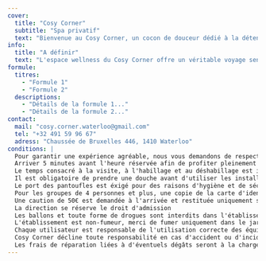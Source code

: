 ```yaml
---
cover:
  title: "Cosy Corner"
  subtitle: "Spa privatif"
  text: "Bienvenue au Cosy Corner, un cocon de douceur dédié à la détente et au bien-être. Lumière tamisées, chaleur enveloppante, douceur des bulles du jacuzzi,... chaque détail a été pensé pour vous offrir une parenthèse de calme et de sérénité."
info:
  title: "A définir"
  text: "L'espace wellness du Cosy Corner offre un véritable voyage sensoriel, dans un cadre chaleureux et intimiste. Il comprend un jacuzzi relaxant, un sauna pour une chaleur douce et profonde, ainsu qu'un espace de luminothérapie dévorisant la détente et l'équilibre. Peignoirs, essuies de bain et pantougles sont fournis pour un confort optimal. Un grand salon incite au repas, complété par deux douches au rez-de-chaussée. La chambre avec un grand lit rond, la table de massage, la cuisine et une seconde salle de bain complètent cet espace, pour une ambiance paisible et propice au lâcher-prise."
formule:
  titres:
    - "Formule 1"
    - "Formule 2"
  descriptions:
    - "Détails de la formule 1..."
    - "Détails de la formule 2..."
contact:
  mail: "cosy.corner.waterloo@gmail.com"
  tel: "+32 491 59 96 67"
  adress: "Chaussée de Bruxelles 446, 1410 Waterloo"
conditions: |
  Pour garantir une expérience agréable, nous vous demandons de respecter les conditions suivantes :
  Arriver 5 minutes avant l'heure réservée afin de profiter pleinement du spa
  Le temps consacré à la visite, à l'habillage et au déshabillage est inclus dans la durée de la réservation
  Il est obligatoire de prendre une douche avant d'utiliser les installations
  Le port des pantoufles est éxigé pour des raisons d'hygiène et de sécurité
  Pour les groupes de 4 personnes et plus, une copie de la carte d'identité sera demandée
  Une caution de 50€ est demandée à l'arrivée et restituée uniquement si toutes les règles sont respectées
  La direction se réserve le droit d'admission
  Les ballons et toute forme de drogues sont interdits dans l'établissement
  L'établissement est non-fumeur, merci de fumer uniquement dans le jardin
  Chaque utilisateur est responsable de l'utilisation correcte des équipements
  Cosy Corner décline toute responsabilité en cas d'accident ou d'incident causé par une  utilisation imprudente ou incorrecte des installations
  Les frais de réparation liées à d'éventuels dégâts seront à la charge du responsable
---
```

